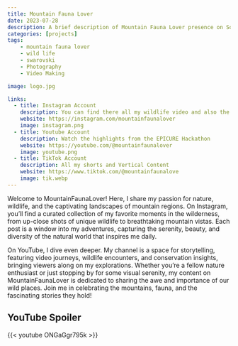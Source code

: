 ```yaml
---
title: Mountain Fauna Lover
date: 2023-07-28
description: A brief description of Mountain Fauna Lover presence on Social media Platforms
categories: [projects]
tags:
    - mountain fauna lover
    - wild life
    - swarovski
    - Photography
    - Video Making

image: logo.jpg

links:
  - title: Instagram Account
    description: You can find there all my wildlife video and also the backstage of it
    website: https://instagram.com/mountainfaunalover
    image: instagram.png
  - title: Youtube Account
    description: Watch the highlights from the EPICURE Hackathon
    website: https://youtube.com/@mountainfaunalover
    image: youtube.png
  - title: TikTok Account
    description: All my shorts and Vertical Content
    website: https://www.tiktok.com/@mountainfaunalove
    image: tik.webp
---
```


Welcome to MountainFaunaLover! Here, I share my passion for nature, wildlife, and the captivating landscapes of mountain regions. On Instagram, you’ll find a curated collection of my favorite moments in the wilderness, from up-close shots of unique wildlife to breathtaking mountain vistas. Each post is a window into my adventures, capturing the serenity, beauty, and diversity of the natural world that inspires me daily.

On YouTube, I dive even deeper. My channel is a space for storytelling, featuring video journeys, wildlife encounters, and conservation insights, bringing viewers along on my explorations. Whether you’re a fellow nature enthusiast or just stopping by for some visual serenity, my content on MountainFaunaLover is dedicated to sharing the awe and importance of our wild places. Join me in celebrating the mountains, fauna, and the fascinating stories they hold!

## YouTube Spoiler

{{< youtube ONGaGgr795k >}}